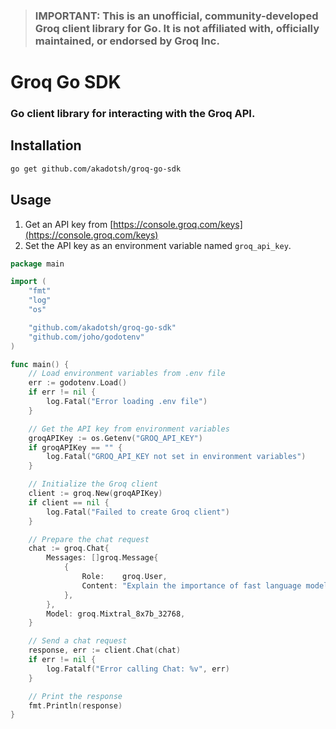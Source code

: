 > ### IMPORTANT: This is an unofficial, community-developed Groq client library for Go. It is not affiliated with, officially maintained, or endorsed by Groq Inc.

# Groq Go SDK

### Go client library for interacting with the Groq API.


## Installation

```bash
go get github.com/akadotsh/groq-go-sdk
```

## Usage

1. Get an API key from [https://console.groq.com/keys](https://console.groq.com/keys)
2. Set the API key as an environment variable named `groq_api_key`.

```go
package main

import (
	"fmt"
	"log"
	"os"

	"github.com/akadotsh/groq-go-sdk"
	"github.com/joho/godotenv"
)

func main() {
	// Load environment variables from .env file
	err := godotenv.Load()
	if err != nil {
		log.Fatal("Error loading .env file")
	}

	// Get the API key from environment variables
	groqAPIKey := os.Getenv("GROQ_API_KEY")
	if groqAPIKey == "" {
		log.Fatal("GROQ_API_KEY not set in environment variables")
	}

	// Initialize the Groq client
	client := groq.New(groqAPIKey)
	if client == nil {
		log.Fatal("Failed to create Groq client")
	}

	// Prepare the chat request
	chat := groq.Chat{
		Messages: []groq.Message{
			{
				Role:    groq.User,
				Content: "Explain the importance of fast language models",
			},
		},
		Model: groq.Mixtral_8x7b_32768,
	}

	// Send a chat request
	response, err := client.Chat(chat)
	if err != nil {
		log.Fatalf("Error calling Chat: %v", err)
	}

	// Print the response
	fmt.Println(response)
}
```
